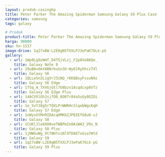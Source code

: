```yaml
---
layout: produk-casinghp
title: Peter Parker The Amazing Spiderman Samsung Galaxy S9 Plus Case
categories: samsung
tags: galaxy

# Produk
product-title: Peter Parker The Amazing Spiderman Samsung Galaxy S9 Plus Case
harga: 90000
sku: hn-1537
image-drive: 1q27xBW-L2E0gN5TXXLPJ3ePaK76Lk-pG
gallery:
  - url: 1Wp0LgOzWmT_D4T5jVLzj_F2pAVe88Qe_
    title: Galaxy Note 8
  - url: 19uBAv6mYABNrbuSn3U-Wy6lRyhhcz7Xl
    title: Galaxy S6
  - url: 1QLLeSn2L1gVrJ3iNQ_rKKQBuyFssuN9z
    title: Galaxy S6 Edge
  - url: 1fSq_A_7XVGjGtl7U8bzv1Acqdcxp8Vfz
    title: Galaxy S6 Edge Plus
  - url: 14ACVXlGh2sjfO0_0O07r84aSuUy0GIDi
    title: Galaxy S7
  - url: 1e_5xYJ8g5rTQXLPrWWRHcSlqebWgcKqH
    title: Galaxy S7 Edge
  - url: 1nWyvUtMnRIDAcqHMKbZJPQIEfUAu0-sJ
    title: Galaxy S8
  - url: 1CUKlJle8X08veTWBPm2n8AiWA3_V9s_N
    title: Galaxy S8 Plus
  - url: 1jNWGuWg_9tTNHtviNl9TDAETxGva7Wtd
    title: Galaxy S9
  - url: 1q27xBW-L2E0gN5TXXLPJ3ePaK76Lk-pG
    title: Galaxy S9 Plus
---
```

